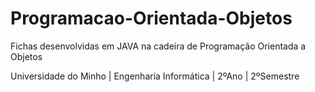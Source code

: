 # Programacao-Orientada-Objetos

Fichas desenvolvidas em JAVA na cadeira de Programação Orientada a Objetos

Universidade do Minho | Engenharia Informática | 2ºAno | 2ºSemestre

